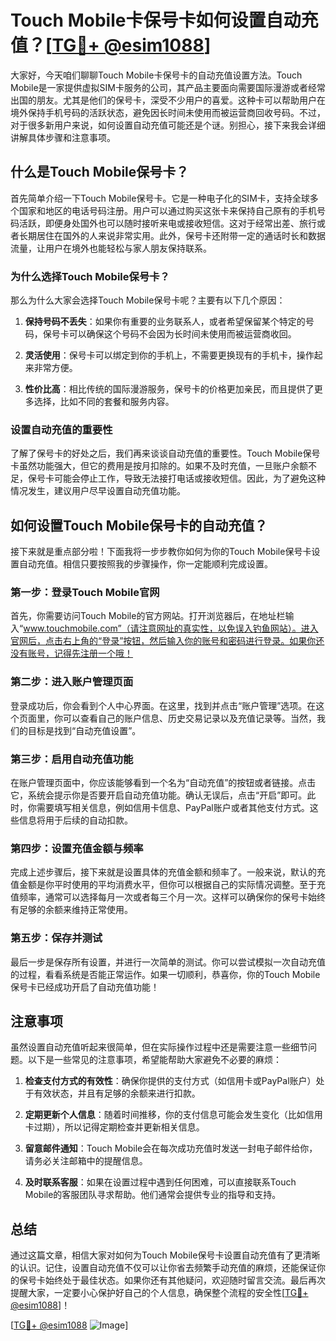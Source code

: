 # Touch Mobile卡保号卡如何设置自动充值？[[TG💪+ @esim1088](https://t.me/s/esim1088)]

大家好，今天咱们聊聊Touch Mobile卡保号卡的自动充值设置方法。Touch Mobile是一家提供虚拟SIM卡服务的公司，其产品主要面向需要国际漫游或者经常出国的朋友。尤其是他们的保号卡，深受不少用户的喜爱。这种卡可以帮助用户在境外保持手机号码的活跃状态，避免因长时间未使用而被运营商回收号码。不过，对于很多新用户来说，如何设置自动充值可能还是个谜。别担心，接下来我会详细讲解具体步骤和注意事项。

## 什么是Touch Mobile保号卡？

首先简单介绍一下Touch Mobile保号卡。它是一种电子化的SIM卡，支持全球多个国家和地区的电话号码注册。用户可以通过购买这张卡来保持自己原有的手机号码活跃，即便身处国外也可以随时接听来电或接收短信。这对于经常出差、旅行或者长期居住在国外的人来说非常实用。此外，保号卡还附带一定的通话时长和数据流量，让用户在境外也能轻松与家人朋友保持联系。

### 为什么选择Touch Mobile保号卡？

那么为什么大家会选择Touch Mobile保号卡呢？主要有以下几个原因：

1. **保持号码不丢失**：如果你有重要的业务联系人，或者希望保留某个特定的号码，保号卡可以确保这个号码不会因为长时间未使用而被运营商收回。
   
2. **灵活使用**：保号卡可以绑定到你的手机上，不需要更换现有的手机卡，操作起来非常方便。
   
3. **性价比高**：相比传统的国际漫游服务，保号卡的价格更加亲民，而且提供了更多选择，比如不同的套餐和服务内容。

### 设置自动充值的重要性

了解了保号卡的好处之后，我们再来谈谈自动充值的重要性。Touch Mobile保号卡虽然功能强大，但它的费用是按月扣除的。如果不及时充值，一旦账户余额不足，保号卡可能会停止工作，导致无法接打电话或接收短信。因此，为了避免这种情况发生，建议用户尽早设置自动充值功能。

## 如何设置Touch Mobile保号卡的自动充值？

接下来就是重点部分啦！下面我将一步步教你如何为你的Touch Mobile保号卡设置自动充值。相信只要按照我的步骤操作，你一定能顺利完成设置。

### 第一步：登录Touch Mobile官网

首先，你需要访问Touch Mobile的官方网站。打开浏览器后，在地址栏输入“www.touchmobile.com”（请注意网址的真实性，以免误入钓鱼网站）。进入官网后，点击右上角的“登录”按钮，然后输入你的账号和密码进行登录。如果你还没有账号，记得先注册一个哦！

### 第二步：进入账户管理页面

登录成功后，你会看到个人中心界面。在这里，找到并点击“账户管理”选项。在这个页面里，你可以查看自己的账户信息、历史交易记录以及充值记录等。当然，我们的目标是找到“自动充值设置”。

### 第三步：启用自动充值功能

在账户管理页面中，你应该能够看到一个名为“自动充值”的按钮或者链接。点击它，系统会提示你是否要开启自动充值功能。确认无误后，点击“开启”即可。此时，你需要填写相关信息，例如信用卡信息、PayPal账户或者其他支付方式。这些信息将用于后续的自动扣款。

### 第四步：设置充值金额与频率

完成上述步骤后，接下来就是设置具体的充值金额和频率了。一般来说，默认的充值金额是你平时使用的平均消费水平，但你可以根据自己的实际情况调整。至于充值频率，通常可以选择每月一次或者每三个月一次。这样可以确保你的保号卡始终有足够的余额来维持正常使用。

### 第五步：保存并测试

最后一步是保存所有设置，并进行一次简单的测试。你可以尝试模拟一次自动充值的过程，看看系统是否能正常运作。如果一切顺利，恭喜你，你的Touch Mobile保号卡已经成功开启了自动充值功能！

## 注意事项

虽然设置自动充值听起来很简单，但在实际操作过程中还是需要注意一些细节问题。以下是一些常见的注意事项，希望能帮助大家避免不必要的麻烦：

1. **检查支付方式的有效性**：确保你提供的支付方式（如信用卡或PayPal账户）处于有效状态，并且有足够的余额来进行扣款。

2. **定期更新个人信息**：随着时间推移，你的支付信息可能会发生变化（比如信用卡过期），所以记得定期检查并更新相关信息。

3. **留意邮件通知**：Touch Mobile会在每次成功充值时发送一封电子邮件给你，请务必关注邮箱中的提醒信息。

4. **及时联系客服**：如果在设置过程中遇到任何困难，可以直接联系Touch Mobile的客服团队寻求帮助。他们通常会提供专业的指导和支持。

## 总结

通过这篇文章，相信大家对如何为Touch Mobile保号卡设置自动充值有了更清晰的认识。记住，设置自动充值不仅可以让你省去频繁手动充值的麻烦，还能保证你的保号卡始终处于最佳状态。如果你还有其他疑问，欢迎随时留言交流。最后再次提醒大家，一定要小心保护好自己的个人信息，确保整个流程的安全性[[TG💪+ @esim1088](https://t.me/s/esim1088)]！

[[TG💪+ @esim1088](https://t.me/s/esim1088) ![Image](https://i.postimg.cc/4NQfJmqS/Snipaste-2025-05-13-00-14-12.png)]